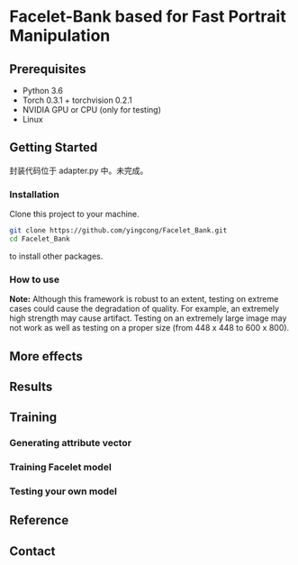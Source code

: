 # Facelet-Bank based for Fast Portrait Manipulation

## Prerequisites

- Python 3.6
- Torch 0.3.1 + torchvision 0.2.1
- NVIDIA GPU or CPU (only for testing)
- Linux

## Getting Started


封装代码位于 adapter.py 中。未完成。

### Installation

Clone this project to your machine. 

```bash
git clone https://github.com/yingcong/Facelet_Bank.git
cd Facelet_Bank
```

to install other packages.

### How to use

**Note:**  Although this framework is robust to an extent, testing on extreme cases could cause the degradation of quality. For example, an extremely high strength may cause artifact. Testing on an extremely large image may not work as well as testing on a proper size (from 448 x 448 to 600 x 800).

## More effects

## Results

## Training

### Generating attribute vector

### Training Facelet model

### Testing your own model

## Reference

## Contact

